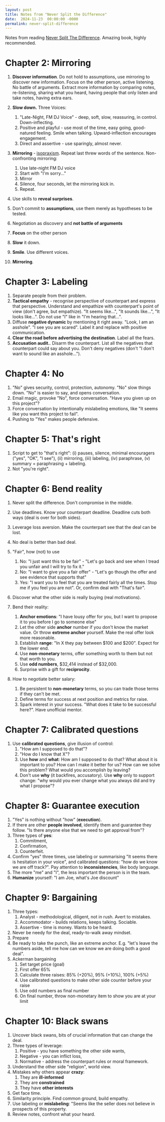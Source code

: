 ```yaml
---
layout: post
title: Notes from "Never Split the Difference"
date:  2024-11-23  00:00:00 -0000
permalink: never-split-difference 
---
```


Notes from reading [Never Split The Difference][book]. Amazing book, highly recommended.

[book]:https://www.amazon.com/Never-Split-Difference-Negotiating-Depended/dp/0062407805

# Chapter 2: Mirroring

1. **Discover information**. Do not hold to assumptions, use mirroring to discover new information. Focus on the other person, active
listening. No battle of arguments. Extract more information by comparing notes, re-listening, sharing what you heard,
having people that only listen and take notes, having extra ears.

1. **Slow down.** Three Voices: 
    1. "Late-Night, FM DJ Voice" - deep, soft, slow, reassuring, in control. Down-inflecting.
    1. Positive and playful - use most of the time, easy going, good-natured feeling. Smile when talking. Upward-inflection
      encourages engagement.
    1. Direct and assertive - use sparingly, almost never.

1. **Mirroring** - [isopraxism][mirror]. Repeat last threw words of the sentence. Non-confronting mirroring:
    1. Use late-night FM DJ voice
    1. Start with "I'm sorry..."
    1. Mirror
    1. Silence, four seconds, let the mirroring kick in.
    1. Repeat.
1. Use skills to **reveal surprises**. 
1. Don't commit to **assumptions**, use them merely as hypotheses to be tested.
1. Negotiation as discovery and **not battle of arguments**
1. **Focus** on the other person
1. **Slow** it down.
1. **Smile**. Use different voices.
1. **Mirroring**.

[mirror]:https://en.wikipedia.org/wiki/Mirroring

# Chapter 3: Labeling

1. Separate people from their problem.
1. **Tactical empathy** - recognise perspective of counterpart and express that perspective. Understand and empathize
  with counterpart's point of view (don't agree, but empathize). "It seems like...", "It sounds like...", "It looks
  like...". Do not use "I" like in "I'm hearing that...".
1. Diffuse **negative dynamic** by mentioning it right away. "Look, I am an asshole". "I see you are scared". Label it
  and replace with positive communication.
1. **Clear the road before advertising the destination**. Label all the fears.
1. **Accusation audit.**. Disarm the counterpart. List all the negatives that counterpart could say about you. Don't
   deny negatives (don't "I don't want to sound like an asshole..."). 

# Chapter 4: No

1. "No" gives security, control, protection, autonomy. "No" slow things down. "No" is easier to say, and opens
conversation. 
1. Email magic, provoke "No", force conversation. "Have you given up on this project"?
1. Force conversation by intentionally mislabeling emotions, like "It seems like you want this project to fail".
1. Pushing to "Yes" makes people defensive. 

# Chapter 5: That's right

1. Script to get to "that's right": (i) pauses, silence, minimal encouragers ("yes", "OK", "I see"), (ii) mirroring,
   (iii) labeling, (iv) paraphrase, (v) summary = paraphrasing + labeling.
1. Not "you're right".

# Chapter 6: Bend reality

1. Never split the difference. Don't compromise in the middle.
1. Use deadlines. Know your counterpart deadline. Deadline cuts both ways (deal is over for both sides).
1. Leverage loss aversion. Make the counterpart see that the deal can be lost.
1. No deal is better than bad deal.
1. "Fair", how (not) to use
    1. No: "I just want this to be fair" - "Let's go back and see when I tread you unfair and I will try to fix it."
    1. No: "I want to give you a fair offer" - "Let's go though the offer and see evidence that supports that"
    1. Yes: "I want you to feel that you are treated fairly all the times. Stop me if you feel you are not". Or, confirm
       deal with "That's fair".
1. Discover what the other side is really buying (real motivations).
1. Bend their reality:
    1. **Anchor emotions**: "I have lousy offer for you, but I want to propose it to you before I go to someone else"
    1. Let the other side **anchor** number if you don't know the market value. Or throw **extreme anchor** yourself.
       Make the real offer look more reasonable.
    1. Establish **range**: "In X they pay between $100 and $200". Expect for the lower end.
    1. Use **non-monetary** terms, offer something worth to them but not that worth to you.
    1. Use **odd numbers**, $32,414 instead of $32,000.
    1. Surprise with a gift for **reciprocity**.

1. How to negotiate better salary:
    1. Be persistent to **non-monetary** terms, so you can trade those terms if they can't be met.
    1. Define terms for success at next position and metrics for raise.
    1. Spark interest in your success. "What does it take to be successful here?". Have unofficial mentor.

# Chapter 7: Calibrated questions

1. Use **calibrated questions**, give illusion of control:
    1. "How am I supposed to do that"?
    1. "How do I know that X"?
    1. Use **how** and **what**: How am I supposed to do that? What about it is important to you? How can I make it
       better for us? How can we solve this problem? What would you accomplish by leaving?
    1. Don't use **why** (it backfires, accusatory). Use **why** only to support change: "why would you ever change what
       you always did and try what I propose"?

# Chapter 8: Guarantee execution

1. "Yes" is nothing without "how" (**execution**).
1. If there are other **people involved**, identify them and guarantee they follow. "Is there anyone else that we need
   to get approval from"?
1. Three types of **yes**:
    1. Commitment,
    1. Confirmation,
    1. Counterfeit.
1. Confirm "yes" three times, use labeling or summarising "It seems there is hesitation in your voice", and calibrated
   questions: "how do we know we are off track?". Pay attention to **inconsistencies**, like body language.
1. The more "me" and "I", the less important the person is in the team.
1. **Humanize** yourself: "I am Joe, what's Joe discount"

# Chapter 9: Bargaining

1. Three types:
    1. Analyst - methodological, diligent, not in rush. Avert to mistakes.
    1. Accommodator - builds relations, keeps talking. Sociable.
    1. Assertive - time is money. Wants to be heard.
1. Never be needy for the deal, ready-to-walk away mindset.
1. Prepare
1. Be ready to take the punch, like an extreme anchor. E.g. "let's leave the numbers aside, tell me how can we know we
   are doing both a good deal".
1. Ackerman bargaining
    1. Set target price (goal)
    1. First offer 65%
    1. Calculate three raises: 85% (+20%), 95% (+10%), 100% (+5%)
    1. Use calibrated questions to make other side counter before your raise
    1. Use odd numbers as final number
    1. On final number, throw non-monetary item to show you are at your limit

# Chapter 10: Black swans

1. Uncover black swans, bits of crucial information that can change the deal.
1. Three types of leverage:
    1. Positive - you have something the other side wants,
    1. Negative - you can inflict loss,
    1. Normative - address the counterpart rules or moral framework.
1. Understand the other side "religion", world view.
1. Mistakes why others appear **crazy**:
    1. They are **ill-informed**
    1. They are **constrained**
    1. They have **other interests**
1. Get face time.
1. Similarity principle. Find common ground, build empathy.
1. Use labeling or **mislabeling**: "Seems like the seller does not believe in prospects of this property.
1. Review notes, confront what your heard.

